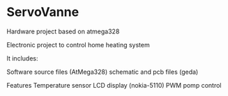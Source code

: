 # ServoVanne
Hardware project based on atmega328

Electronic project to control home heating system

It includes:

  Software source files (AtMega328)
  schematic and pcb files (geda)

Features
  Temperature sensor
  LCD display (nokia-5110)
  PWM pomp control
